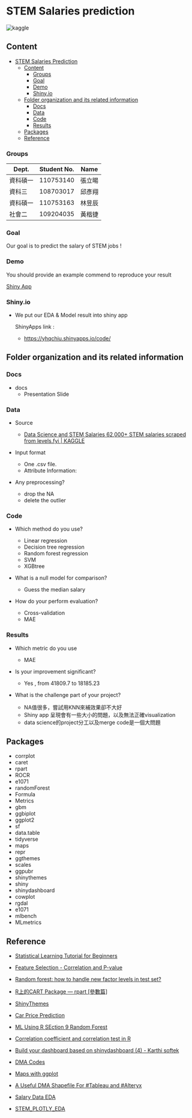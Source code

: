 # STEM Salaries prediction 
![kaggle]("./kaggle.jpg")
## Content
- [STEM Salaries Prediction](#stem-salaries-salary-prediction)
	- [Content](#content)
		- [Groups](#groups)
		- [Goal](#goal)
		- [Demo](#demo)
		- [Shiny.io](#shinyio)
	- [Folder organization and its related information](#folder-organization-and-its-related-information)
		- [Docs](#docs)
		- [Data](#data)
		- [Code](#code)
		- [Results](#results)
	- [Packages](#packages)
	- [Reference](#reference)


### Groups
| Dept. | Student No. | Name |
| --------- | -------- | -------- |
| 資科碩一 | 110753140 | 張立暘
| 資科三 | 108703017 | 邱彥翔
| 資科碩一 | 110753163 | 林昱辰
| 社會二 | 109204035 | 黃楷捷

### Goal
Our goal is to predict the salary of STEM jobs !

### Demo 
You should provide an example commend to reproduce your result

[Shiny App](https://yhqchiu.shinyapps.io/code/)

### Shiny.io

* We put our EDA & Model result into shiny app

  ShinyApps link :
  * https://yhqchiu.shinyapps.io/code/



## Folder organization and its related information

### Docs
* docs
	* Presentation Slide

### Data
* Source
	* [Data Science and STEM Salaries 62,000+ STEM salaries scraped from levels.fyi | KAGGLE](https://www.kaggle.com/jackogozaly/data-science-and-stem-salaries)
* Input format
	* One .csv file.
	* Attribute Information:
	

* Any preprocessing?
    * drop the NA
    * delete the outlier

### Code
* Which method do you use?
   * Linear regression
   * Decision tree regression
   * Random forest regression
   * SVM
   * XGBtree


* What is a null model for comparison?
	* Guess the median salary

* How do your perform evaluation?
	* Cross-validation
	* MAE


### Results
* Which metric do you use 
	* MAE

* Is your improvement significant?
	* Yes , from 41809.7 to 18185.23

* What is the challenge part of your project?
    * NA值很多，嘗試用KNN來補效果卻不大好
    * Shiny app 呈現會有一些大小的問題，以及無法正確visualization
    * data science的project分工以及merge code是一個大問題


## Packages
* corrplot
* caret
* rpart
* ROCR
* e1071
* randomForest
* Formula
* Metrics
* gbm
* ggbiplot
* ggplot2
* sf
* data.table
* tidyverse
* maps
* repr
* ggthemes
* scales
* ggpubr
* shinythemes
* shiny
* shinydashboard
* cowplot
* rgdal
* e1071
* mlbench
* MLmetrics


## Reference

* [Statistical Learning Tutorial for Beginners](https://www.kaggle.com/kanncaa1/statistical-learning-tutorial-for-beginners/notebook)

* [Feature Selection - Correlation and P-value](https://www.kaggle.com/bbloggsbott/feature-selection-correlation-and-p-value/data)

* [Random forest: how to handle new factor levels in test set?](https://stats.stackexchange.com/questions/29446/random-forest-how-to-handle-new-factor-levels-in-test-set)

* [R上的CART Package — rpart [參數篇]](https://c3h3notes.wordpress.com/2010/10/25/r%E4%B8%8A%E7%9A%84cart-package-rpart-%E5%8F%83%E6%95%B8%E7%AF%87/)

* [ShinyThemes](https://shiny.rstudio.com/gallery/shiny-theme-selector.html)

* [Car Price Prediction](https://rpubs.com/amir761/car_price_prediction_using_random_forest)

* [ML Using R SEction 9 Random Forest](https://rstudio-pubs-static.s3.amazonaws.com/280316_f38c3e4dc75b48398e6e72a20c1ea0a9.html)

* [Correlation coefficient and correlation test in R](https://statsandr.com/blog/correlation-coefficient-and-correlation-test-in-r/)

* [Build your dashboard based on shinydashboard (4) - Karthi softek](https://blog.karthisoftek.com/a?ID=01400-2bcdb5fd-17fc-45d7-b951-b8473a998800)

* [DMA Codes](https://help-ooyala.brightcove.com/sites/all/libraries/dita/en/video-platform/reference/dma_codes.html)

* [Maps with ggplot](http://joshuamccrain.com/tutorials/ggplot_maps/maps_tutorial.html)

* [A Useful DMA Shapefile For #Tableau and #Alteryx](https://datablends.us/2021/01/14/a-useful-dma-shapefile-for-tableau-and-alteryx/)

* [Salary Data EDA](https://www.kaggle.com/jackogozaly/salary-data-eda)

* [STEM_PLOTLY_EDA](https://www.kaggle.com/cloudy17/stem-plotly-eda)
